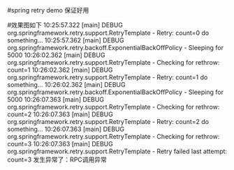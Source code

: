 #spring retry demo 保证好用

#效果图如下
10:25:57.322 [main] DEBUG org.springframework.retry.support.RetryTemplate - Retry: count=0
do something...
10:25:57.362 [main] DEBUG org.springframework.retry.backoff.ExponentialBackOffPolicy - Sleeping for 5000
10:26:02.362 [main] DEBUG org.springframework.retry.support.RetryTemplate - Checking for rethrow: count=1
10:26:02.362 [main] DEBUG org.springframework.retry.support.RetryTemplate - Retry: count=1
do something...
10:26:02.362 [main] DEBUG org.springframework.retry.backoff.ExponentialBackOffPolicy - Sleeping for 5000
10:26:07.363 [main] DEBUG org.springframework.retry.support.RetryTemplate - Checking for rethrow: count=2
10:26:07.363 [main] DEBUG org.springframework.retry.support.RetryTemplate - Retry: count=2
do something...
10:26:07.363 [main] DEBUG org.springframework.retry.support.RetryTemplate - Checking for rethrow: count=3
10:26:07.363 [main] DEBUG org.springframework.retry.support.RetryTemplate - Retry failed last attempt: count=3
发生异常了：RPC调用异常
